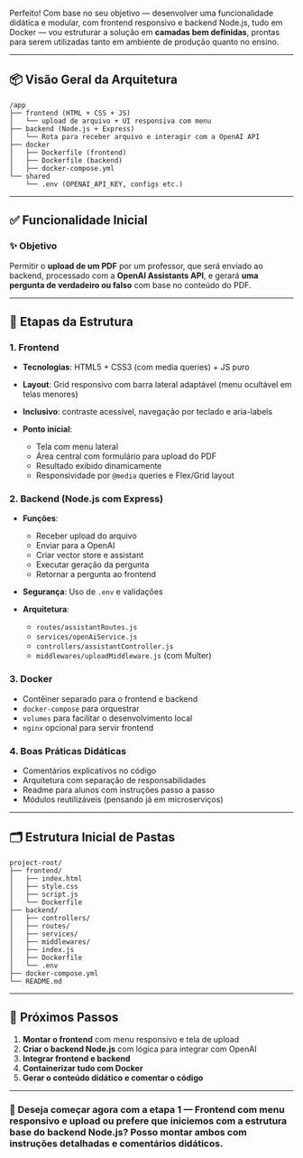 Perfeito! Com base no seu objetivo — desenvolver uma funcionalidade didática e modular, com frontend responsivo e backend Node.js, tudo em Docker — vou estruturar a solução em **camadas bem definidas**, prontas para serem utilizadas tanto em ambiente de produção quanto no ensino.

---

## 📦 Visão Geral da Arquitetura

```
/app
├── frontend (HTML + CSS + JS)
│   └── upload de arquivo + UI responsiva com menu
├── backend (Node.js + Express)
│   └── Rota para receber arquivo e interagir com a OpenAI API
├── docker
│   ├── Dockerfile (frontend)
│   ├── Dockerfile (backend)
│   ├── docker-compose.yml
└── shared
    └── .env (OPENAI_API_KEY, configs etc.)
```

---

## ✅ Funcionalidade Inicial

### ✨ Objetivo

Permitir o **upload de um PDF** por um professor, que será enviado ao backend, processado com a **OpenAI Assistants API**, e gerará **uma pergunta de verdadeiro ou falso** com base no conteúdo do PDF.

---

## 🧱 Etapas da Estrutura

### 1. **Frontend**

* **Tecnologias**: HTML5 + CSS3 (com media queries) + JS puro
* **Layout**: Grid responsivo com barra lateral adaptável (menu ocultável em telas menores)
* **Inclusivo**: contraste acessível, navegação por teclado e aria-labels
* **Ponto inicial**:

  * Tela com menu lateral
  * Área central com formulário para upload do PDF
  * Resultado exibido dinamicamente
  * Responsividade por `@media` queries e Flex/Grid layout

### 2. **Backend (Node.js com Express)**

* **Funções**:

  * Receber upload do arquivo
  * Enviar para a OpenAI
  * Criar vector store e assistant
  * Executar geração da pergunta
  * Retornar a pergunta ao frontend
* **Segurança**: Uso de `.env` e validações
* **Arquitetura**:

  * `routes/assistantRoutes.js`
  * `services/openAiService.js`
  * `controllers/assistantController.js`
  * `middlewares/uploadMiddleware.js` (com Multer)

### 3. **Docker**

* Contêiner separado para o frontend e backend
* `docker-compose` para orquestrar
* `volumes` para facilitar o desenvolvimento local
* `nginx` opcional para servir frontend

### 4. **Boas Práticas Didáticas**

* Comentários explicativos no código
* Arquitetura com separação de responsabilidades
* Readme para alunos com instruções passo a passo
* Módulos reutilizáveis (pensando já em microserviços)

---

## 🗂️ Estrutura Inicial de Pastas

```
project-root/
├── frontend/
│   ├── index.html
│   ├── style.css
│   ├── script.js
│   └── Dockerfile
├── backend/
│   ├── controllers/
│   ├── routes/
│   ├── services/
│   ├── middlewares/
│   ├── index.js
│   ├── Dockerfile
│   └── .env
├── docker-compose.yml
└── README.md
```

---

## 🚀 Próximos Passos

1. **Montar o frontend** com menu responsivo e tela de upload
2. **Criar o backend Node.js** com lógica para integrar com OpenAI
3. **Integrar frontend e backend**
4. **Containerizar tudo com Docker**
5. **Gerar o conteúdo didático e comentar o código**

---

### 🔧 Deseja começar agora com a **etapa 1 — Frontend com menu responsivo e upload** ou prefere que iniciemos com a **estrutura base do backend Node.js**? Posso montar ambos com instruções detalhadas e comentários didáticos.
